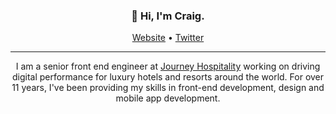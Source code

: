 <h3 align="center">👋 Hi, I'm Craig.</h3>

<p align="center">
  <a href="https://craigcoles.co.uk/">Website</a> •
  <a href="https://twitter.com/craigrcoles">Twitter</a>
</p>

---

<p align="center">I am a senior front end engineer at <a href="https://journey.travel/">Journey Hospitality</a> working on driving digital performance for luxury hotels and resorts around the world. For over 11 years, I've been providing my skills in front-end development, design and mobile app development.</p>
